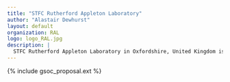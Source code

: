 ```yaml
---
title: "STFC Rutherford Appleton Laboratory"
author: "Alastair Dewhurst"
layout: default
organization: RAL
logo: logo_RAL.jpg
description: |
  STFC Rutherford Appleton Laboratory in Oxfordshire, United Kingdom is home to national facilities including the Diamond synchrotron and ISIS neutron spallation source. The Particle Physics Department contributes to experiments including ATLAS, CMS, LHCb and T2K.
---
```


{% include gsoc_proposal.ext %}
